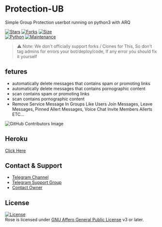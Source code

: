 # Protection-UB
Simple Group Protection userbot running on python3 with ARQ

[![Stars](https://img.shields.io/github/stars/szsupunma/Protection-UB?style=flat-square&color=yellow)](https://github.com/szsupunma/Protection-UB/stargazers)
[![Forks](https://img.shields.io/github/forks/szsupunma/Protection-UB?style=flat-square&color=orange)](https://github.com/szsupunma/Protection-UB/fork)
[![Size](https://img.shields.io/github/repo-size/szsupunma/Protection-UB?style=flat-square&color=green)](https://github.com/szsupunma/Protection-UB/)   
[![Python](https://img.shields.io/badge/Python-v3.9.9-blue)](https://www.python.org/)
[![Maintenance](https://img.shields.io/badge/Maintained%3F-yes-green.svg)](https://github.com/szsupunma/Protection-UB/graphs/commit-activity)

> ⚠️ Note: 
> We don't officially support forks / Clones for This, So don't tag admins for errors your bot/deploy/code, If any error you should fix it yourself

## fetures
- automatically delete messages that contains spam or promoting links
- automatically delete messages that contains pornographic content
- scan contains spam or promoting links
- scan contains pornographic content
- Remove Service Message In Groups Like Users Join Messages, Leave Messages, 
Pinned Allert Messages, Voice Chat Invite Members Allerts ETC...


![GitHub Contributors Image](https://contrib.rocks/image?repo=szsupunma/Protection-UB)


## Heroku
[Click Here](https://heroku.com/deploy?template=https://github.com/szsupunma/Protection-UB)

## Contact & Support

- [Telegram Channel](https://t.me/szteambots")
- [Telegram Support Group](https://t.me/slbotzone)
- [Contact Owner](https://t.me/supunmabot)



## License
[![License](https://www.gnu.org/graphics/agplv3-155x51.png)](LICENSE)   
Rose is licensed under [GNU Affero General Public License](https://www.gnu.org/licenses/agpl-3.0.en.html) v3 or later.

